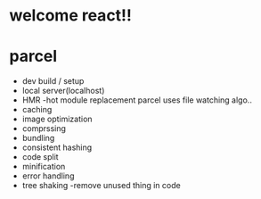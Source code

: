 # welcome react!!
# parcel 
- dev build / setup
- local server(localhost)
- HMR -hot module replacement parcel uses file watching algo..
- caching
- image optimization
- comprssing
- bundling
- consistent hashing
- code split
- minification
- error handling
- tree shaking -remove unused thing in code